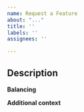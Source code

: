 ```yaml
---
name: Request a Feature
about: "..."
title: ''
labels: ''
assignees: ''

---
```


## Description
<!-- Explain your request in detail. -->

**Balancing**
<!-- How is this going to be balanced? -->

**Additional context**
<!-- Add any other context about the request. -->
